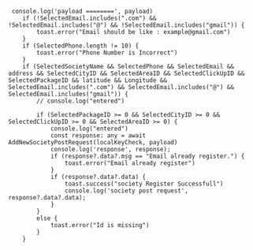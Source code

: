      console.log('payload ========', payload)
        if (!SelectedEmail.includes(".com") && !SelectedEmail.includes("@") && !SelectedEmail.includes("gmail")) {
            toast.error("Email should be like : example@gmail.com")
        }
        if (SelectedPhone.length != 10) {
            toast.error("Phone Number is Incorrect")
        }
        if (SelectedSocietyName && SelectedPhone && SelectedEmail && address && SelectedCityID && SelectedAreaID && SelectedClickUpID && SelectedPackageID && latitude && Longitude && SelectedEmail.includes(".com") && SelectedEmail.includes("@") && SelectedEmail.includes("gmail")) {
            // console.log("entered")
       
            if (SelectedPackageID >= 0 && SelectedCityID >= 0 && SelectedClickUpID >= 0 && SelectedAreaID >= 0) {
                console.log("entered")
                const response: any = await AddNewSocietyPostRequest(localKeyCheck, payload)
                console.log('response', response);
                if (response?.data?.msg == "Email already register.") {
                    toast.error("Email already register")
                }
                if (response?.data?.data) {
                    toast.success("society Register Successfull")
                    console.log('society post request', response?.data?.data);
                }
            }
            else {
                toast.error("Id is missing")
            }
        }